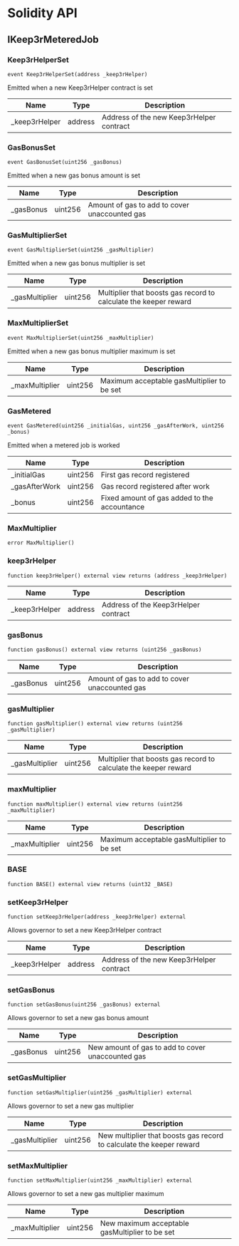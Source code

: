 # Solidity API

## IKeep3rMeteredJob

### Keep3rHelperSet

```solidity
event Keep3rHelperSet(address _keep3rHelper)
```

Emitted when a new Keep3rHelper contract is set

| Name           | Type    | Description                              |
| -------------- | ------- | ---------------------------------------- |
| \_keep3rHelper | address | Address of the new Keep3rHelper contract |

### GasBonusSet

```solidity
event GasBonusSet(uint256 _gasBonus)
```

Emitted when a new gas bonus amount is set

| Name       | Type    | Description                                   |
| ---------- | ------- | --------------------------------------------- |
| \_gasBonus | uint256 | Amount of gas to add to cover unaccounted gas |

### GasMultiplierSet

```solidity
event GasMultiplierSet(uint256 _gasMultiplier)
```

Emitted when a new gas bonus multiplier is set

| Name            | Type    | Description                                                      |
| --------------- | ------- | ---------------------------------------------------------------- |
| \_gasMultiplier | uint256 | Multiplier that boosts gas record to calculate the keeper reward |

### MaxMultiplierSet

```solidity
event MaxMultiplierSet(uint256 _maxMultiplier)
```

Emitted when a new gas bonus multiplier maximum is set

| Name            | Type    | Description                                |
| --------------- | ------- | ------------------------------------------ |
| \_maxMultiplier | uint256 | Maximum acceptable gasMultiplier to be set |

### GasMetered

```solidity
event GasMetered(uint256 _initialGas, uint256 _gasAfterWork, uint256 _bonus)
```

Emitted when a metered job is worked

| Name           | Type    | Description                                  |
| -------------- | ------- | -------------------------------------------- |
| \_initialGas   | uint256 | First gas record registered                  |
| \_gasAfterWork | uint256 | Gas record registered after work             |
| \_bonus        | uint256 | Fixed amount of gas added to the accountance |

### MaxMultiplier

```solidity
error MaxMultiplier()
```

### keep3rHelper

```solidity
function keep3rHelper() external view returns (address _keep3rHelper)
```

| Name           | Type    | Description                          |
| -------------- | ------- | ------------------------------------ |
| \_keep3rHelper | address | Address of the Keep3rHelper contract |

### gasBonus

```solidity
function gasBonus() external view returns (uint256 _gasBonus)
```

| Name       | Type    | Description                                   |
| ---------- | ------- | --------------------------------------------- |
| \_gasBonus | uint256 | Amount of gas to add to cover unaccounted gas |

### gasMultiplier

```solidity
function gasMultiplier() external view returns (uint256 _gasMultiplier)
```

| Name            | Type    | Description                                                      |
| --------------- | ------- | ---------------------------------------------------------------- |
| \_gasMultiplier | uint256 | Multiplier that boosts gas record to calculate the keeper reward |

### maxMultiplier

```solidity
function maxMultiplier() external view returns (uint256 _maxMultiplier)
```

| Name            | Type    | Description                                |
| --------------- | ------- | ------------------------------------------ |
| \_maxMultiplier | uint256 | Maximum acceptable gasMultiplier to be set |

### BASE

```solidity
function BASE() external view returns (uint32 _BASE)
```

### setKeep3rHelper

```solidity
function setKeep3rHelper(address _keep3rHelper) external
```

Allows governor to set a new Keep3rHelper contract

| Name           | Type    | Description                              |
| -------------- | ------- | ---------------------------------------- |
| \_keep3rHelper | address | Address of the new Keep3rHelper contract |

### setGasBonus

```solidity
function setGasBonus(uint256 _gasBonus) external
```

Allows governor to set a new gas bonus amount

| Name       | Type    | Description                                       |
| ---------- | ------- | ------------------------------------------------- |
| \_gasBonus | uint256 | New amount of gas to add to cover unaccounted gas |

### setGasMultiplier

```solidity
function setGasMultiplier(uint256 _gasMultiplier) external
```

Allows governor to set a new gas multiplier

| Name            | Type    | Description                                                          |
| --------------- | ------- | -------------------------------------------------------------------- |
| \_gasMultiplier | uint256 | New multiplier that boosts gas record to calculate the keeper reward |

### setMaxMultiplier

```solidity
function setMaxMultiplier(uint256 _maxMultiplier) external
```

Allows governor to set a new gas multiplier maximum

| Name            | Type    | Description                                    |
| --------------- | ------- | ---------------------------------------------- |
| \_maxMultiplier | uint256 | New maximum acceptable gasMultiplier to be set |
